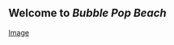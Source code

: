 ## Welcome to ***Bubble Pop Beach***
[Image](https://raw.githubusercontent.com/DeepFriedCircuits/bubblepopbeach/master/Images/island_large.jpg)
